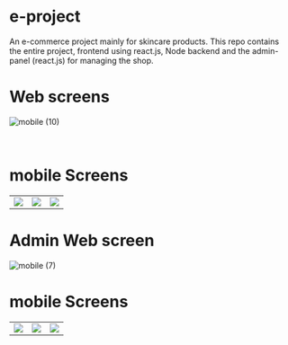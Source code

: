 # e-project

An e-commerce project mainly for skincare products. This repo contains the entire project, frontend using react.js, Node backend and the admin-panel (react.js) for managing the shop.
<br>

# Web screens

![mobile (10)](https://user-images.githubusercontent.com/100992913/213595877-f5ac8408-f0e0-4384-9cfe-8b9f44c03789.png)

<br>


# mobile Screens

 <table>
  <tr>
    <td><img src="https://user-images.githubusercontent.com/100992913/213594982-1cedb79f-c192-4f53-b72e-5a5cb7635fe5.png"></td>
    <td><img src="https://user-images.githubusercontent.com/100992913/213595119-be83f643-99fa-4cee-8e1b-d5c00da3292c.png"></td>
    <td><img src="https://user-images.githubusercontent.com/100992913/213595916-e3771cf4-2b7c-458e-95eb-a937fe92acda.png"></td>
  </tr>
 </table>



# Admin Web screen
![mobile (7)](https://user-images.githubusercontent.com/100992913/213594293-b3201fb1-7fbf-4c41-8544-d6c7781fab8c.png)

# mobile Screens 

 <table>
  <tr>
    <td><img src="https://user-images.githubusercontent.com/100992913/213596570-449c560e-5802-4e0a-9b54-a7aa3d576bbd.png"></td>
    <td><img src="https://user-images.githubusercontent.com/100992913/213593448-c26b3045-fc46-49d5-84fa-ab2cb30ea1ce.png"></td>
    <td><img src="https://user-images.githubusercontent.com/100992913/213592986-c4688033-8c3f-4a7e-a5ec-2aa90c59f8b2.png"></td>
  </tr>
 </table>




